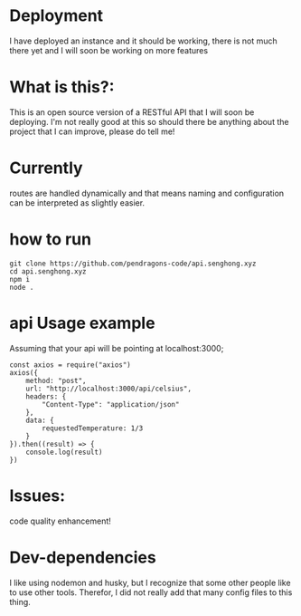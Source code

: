 # Deployment
I have deployed an instance and it should be working, there is not much there yet and I will soon be working on more features

# What is this?:
This is an open source version of a RESTful API that I will soon be deploying. I'm not really good at this so should there be anything about the project that I can improve, please do tell me!

# Currently
routes are handled dynamically and that means naming and configuration can be interpreted as slightly easier.

# how to run
```
git clone https://github.com/pendragons-code/api.senghong.xyz
cd api.senghong.xyz
npm i
node .
```

# api Usage example
Assuming that your api will be pointing at localhost:3000;
```
const axios = require("axios")
axios({
	method: "post",
	url: "http://localhost:3000/api/celsius",
	headers: {
		"Content-Type": "application/json"
	},
	data: {
		requestedTemperature: 1/3
	}
}).then((result) => {
	console.log(result)
})
```
# Issues:
code quality enhancement!

# Dev-dependencies
I like using nodemon and husky, but I recognize that some other people like to use other tools. Therefor, I did not really add that many config files to this thing.

